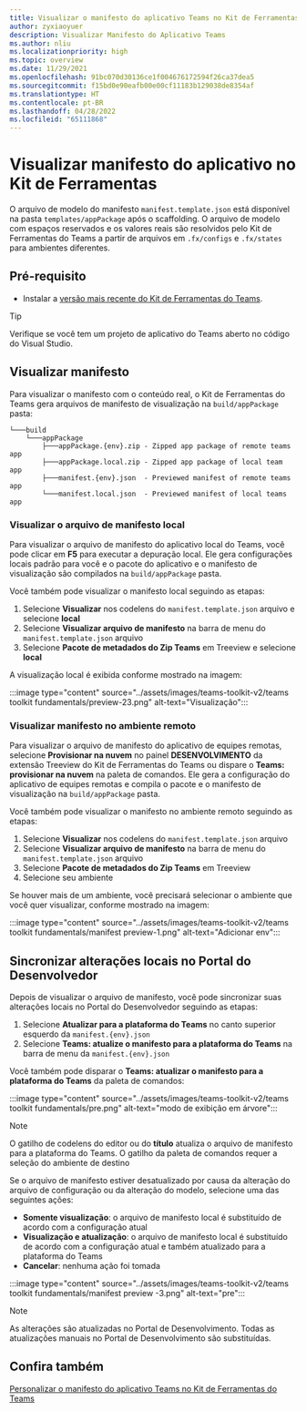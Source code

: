 ```yaml
---
title: Visualizar o manifesto do aplicativo Teams no Kit de Ferramentas do Teams
author: zyxiaoyuer
description: Visualizar Manifesto do Aplicativo Teams
ms.author: nliu
ms.localizationpriority: high
ms.topic: overview
ms.date: 11/29/2021
ms.openlocfilehash: 91bc070d30136ce1f004676172594f26ca37dea5
ms.sourcegitcommit: f15bd0e90eafb00e00cf11183b129038de8354af
ms.translationtype: HT
ms.contentlocale: pt-BR
ms.lasthandoff: 04/28/2022
ms.locfileid: "65111868"
---
```

# <a name="preview-app-manifest-in-toolkit"></a>Visualizar manifesto do aplicativo no Kit de Ferramentas

O arquivo de modelo do manifesto `manifest.template.json` está disponível na pasta `templates/appPackage` após o scaffolding. O arquivo de modelo com espaços reservados e os valores reais são resolvidos pelo Kit de Ferramentas do Teams a partir de arquivos em `.fx/configs` e `.fx/states` para ambientes diferentes.

## <a name="prerequisite"></a>Pré-requisito

* Instalar a [versão mais recente do Kit de Ferramentas do Teams](https://marketplace.visualstudio.com/items?itemName=TeamsDevApp.ms-teams-vscode-extension).

> [!TIP]
> Verifique se você tem um projeto de aplicativo do Teams aberto no código do Visual Studio.

## <a name="preview-manifest"></a>Visualizar manifesto

Para visualizar o manifesto com o conteúdo real, o Kit de Ferramentas do Teams gera arquivos de manifesto de visualização na `build/appPackage` pasta:

```text
└───build
    └───appPackage
        ├───appPackage.{env}.zip - Zipped app package of remote teams app
        ├───appPackage.local.zip - Zipped app package of local team app
        ├───manifest.{env}.json  - Previewed manifest of remote teams app
        └───manifest.local.json  - Previewed manifest of local teams app
```

### <a name="preview-local-manifest-file"></a>Visualizar o arquivo de manifesto local

Para visualizar o arquivo de manifesto do aplicativo local do Teams, você pode clicar em **F5** para executar a depuração local. Ele gera configurações locais padrão para você e o pacote do aplicativo e o manifesto de visualização são compilados na `build/appPackage` pasta.

Você também pode visualizar o manifesto local seguindo as etapas:

1. Selecione **Visualizar** nos codelens do `manifest.template.json` arquivo e selecione **local**
2. Selecione **Visualizar arquivo de manifesto** na barra de menu do `manifest.template.json` arquivo
3. Selecione **Pacote de metadados do Zip Teams** em Treeview e selecione **local**

A visualização local é exibida conforme mostrado na imagem:

:::image type="content" source="../assets/images/teams-toolkit-v2/teams toolkit fundamentals/preview-23.png" alt-text="Visualização":::

### <a name="preview-manifest-in-remote-environment"></a>Visualizar manifesto no ambiente remoto

Para visualizar o arquivo de manifesto do aplicativo de equipes remotas, selecione **Provisionar na nuvem** no painel **DESENVOLVIMENTO** da extensão Treeview do Kit de Ferramentas do Teams ou dispare o **Teams: provisionar na nuvem** na paleta de comandos. Ele gera a configuração do aplicativo de equipes remotas e compila o pacote e o manifesto de visualização na `build/appPackage` pasta.

Você também pode visualizar o manifesto no ambiente remoto seguindo as etapas:

1. Selecione **Visualizar** nos codelens do `manifest.template.json` arquivo
2. Selecione **Visualizar arquivo de manifesto** na barra de menu do `manifest.template.json` arquivo
3. Selecione **Pacote de metadados do Zip Teams** em Treeview
4. Selecione seu ambiente

Se houver mais de um ambiente, você precisará selecionar o ambiente que você quer visualizar, conforme mostrado na imagem:

:::image type="content" source="../assets/images/teams-toolkit-v2/teams toolkit fundamentals/manifest preview-1.png" alt-text="Adicionar env":::

## <a name="sync-local-changes-to-developer-portal"></a>Sincronizar alterações locais no Portal do Desenvolvedor

Depois de visualizar o arquivo de manifesto, você pode sincronizar suas alterações locais no Portal do Desenvolvedor seguindo as etapas:

1. Selecione **Atualizar para a plataforma do Teams** no canto superior esquerdo da `manifest.{env}.json`
2. Selecione **Teams: atualize o manifesto para a plataforma do Teams** na barra de menu da `manifest.{env}.json`

 Você também pode disparar o **Teams: atualizar o manifesto para a plataforma do Teams** da paleta de comandos:

   :::image type="content" source="../assets/images/teams-toolkit-v2/teams toolkit fundamentals/pre.png" alt-text="modo de exibição em árvore":::

> [!NOTE]
> O gatilho de codelens do editor ou do **título** atualiza o arquivo de manifesto para a plataforma do Teams. O gatilho da paleta de comandos requer a seleção do ambiente de destino

  

Se o arquivo de manifesto estiver desatualizado por causa da alteração do arquivo de configuração ou da alteração do modelo, selecione uma das seguintes ações:

* **Somente visualização**: o arquivo de manifesto local é substituído de acordo com a configuração atual
* **Visualização e atualização**: o arquivo de manifesto local é substituído de acordo com a configuração atual e também atualizado para a plataforma do Teams
* **Cancelar**: nenhuma ação foi tomada

:::image type="content" source="../assets/images/teams-toolkit-v2/teams toolkit fundamentals/manifest preview -3.png" alt-text="pre":::



> [!NOTE]
> As alterações são atualizadas no Portal de Desenvolvimento. Todas as atualizações manuais no Portal de Desenvolvimento são substituídas.

## <a name="see-also"></a>Confira também

[Personalizar o manifesto do aplicativo Teams no Kit de Ferramentas do Teams](TeamsFx-manifest-customization.md)
